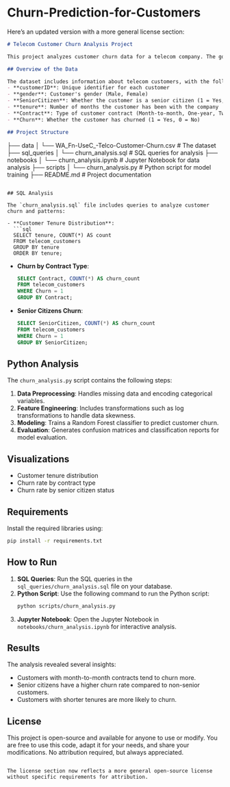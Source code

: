 # Churn-Prediction-for-Customers
Here’s an updated version with a more general license section:

```markdown
# Telecom Customer Churn Analysis Project

This project analyzes customer churn data for a telecom company. The goal is to understand the factors influencing churn and discover patterns using SQL queries and Python-based data analysis.

## Overview of the Data

The dataset includes information about telecom customers, with the following columns:  
- **customerID**: Unique identifier for each customer  
- **gender**: Customer's gender (Male, Female)  
- **SeniorCitizen**: Whether the customer is a senior citizen (1 = Yes, 0 = No)  
- **tenure**: Number of months the customer has been with the company  
- **Contract**: Type of customer contract (Month-to-month, One-year, Two-year)  
- **Churn**: Whether the customer has churned (1 = Yes, 0 = No)  

## Project Structure

```
├── data
│   └── WA_Fn-UseC_-Telco-Customer-Churn.csv  # The dataset
├── sql_queries
│   └── churn_analysis.sql                    # SQL queries for analysis
├── notebooks
│   └── churn_analysis.ipynb                  # Jupyter Notebook for data analysis
├── scripts
│   └── churn_analysis.py                     # Python script for model training
├── README.md                                 # Project documentation
```

## SQL Analysis

The `churn_analysis.sql` file includes queries to analyze customer churn and patterns:

- **Customer Tenure Distribution**:
  ```sql
  SELECT tenure, COUNT(*) AS count
  FROM telecom_customers
  GROUP BY tenure
  ORDER BY tenure;
  ```

- **Churn by Contract Type**:
  ```sql
  SELECT Contract, COUNT(*) AS churn_count
  FROM telecom_customers
  WHERE Churn = 1
  GROUP BY Contract;
  ```

- **Senior Citizens Churn**:
  ```sql
  SELECT SeniorCitizen, COUNT(*) AS churn_count
  FROM telecom_customers
  WHERE Churn = 1
  GROUP BY SeniorCitizen;
  ```

## Python Analysis

The `churn_analysis.py` script contains the following steps:

1. **Data Preprocessing**: Handles missing data and encoding categorical variables.  
2. **Feature Engineering**: Includes transformations such as log transformations to handle data skewness.  
3. **Modeling**: Trains a Random Forest classifier to predict customer churn.  
4. **Evaluation**: Generates confusion matrices and classification reports for model evaluation.  

## Visualizations

- Customer tenure distribution  
- Churn rate by contract type  
- Churn rate by senior citizen status  

## Requirements

Install the required libraries using:  
```bash
pip install -r requirements.txt
```

## How to Run

1. **SQL Queries**: Run the SQL queries in the `sql_queries/churn_analysis.sql` file on your database.  
2. **Python Script**: Use the following command to run the Python script:  
   ```bash
   python scripts/churn_analysis.py
   ```
3. **Jupyter Notebook**: Open the Jupyter Notebook in `notebooks/churn_analysis.ipynb` for interactive analysis.

## Results

The analysis revealed several insights:  
- Customers with month-to-month contracts tend to churn more.  
- Senior citizens have a higher churn rate compared to non-senior customers.  
- Customers with shorter tenures are more likely to churn.  

## License

This project is open-source and available for anyone to use or modify. You are free to use this code, adapt it for your needs, and share your modifications. No attribution required, but always appreciated.
```

The license section now reflects a more general open-source license without specific requirements for attribution.
